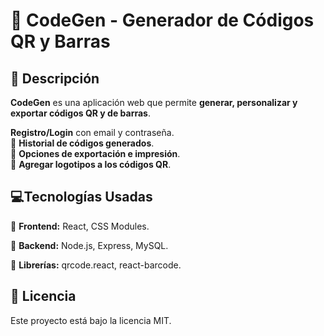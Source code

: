 # 🚀 CodeGen - Generador de Códigos QR y Barras  

## 📌 Descripción  
**CodeGen** es una aplicación web que permite **generar, personalizar y exportar códigos QR y de barras**.  

**Registro/Login** con email y contraseña.  
🔹 **Historial de códigos generados**.  
🔹 **Opciones de exportación e impresión**.  
🔹 **Agregar logotipos a los códigos QR**.  

## 💻Tecnologías Usadas
🔹 **Frontend:** React, CSS Modules.

🔹 **Backend:** Node.js, Express, MySQL.

🔹 **Librerías:** qrcode.react, react-barcode.

## 📝 Licencia
Este proyecto está bajo la licencia MIT.